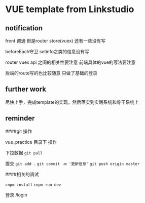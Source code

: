 # VUE template from Linkstudio

## notification

front 调通 但是router store(vuex) 还有一些没有写

beforeEach守卫 setinfo之类的信息没有写

router vuex api 之间的相关性要注意  前端具体的vue的写法要注意

后端的route写的也比较随意 只做了基础的登录

## further work

尽快上手，完成template的实现，然后落实到实践系统和骨干系统上

## reminder

####git 操作

vue_practice 目录下 操作

下拉数据 `git pull`  

提交 `git add .`
`git commit -m '更新信息'`
`git push origin master`


####相关的调试

`cnpm install`
`cnpm run dev`

登录 /login
